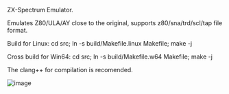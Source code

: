 ZX-Spectrum Emulator.

Emulates Z80/ULA/AY close to the original, supports z80/sna/trd/scl/tap file format.

Build for Linux:
cd src; ln -s build/Makefile.linux Makefile; make -j

Cross build for Win64:
cd src; ln -s build/Makefile.w64 Makefile; make -j

The clang++ for compilation is recomended.

![image](https://github.com/user-attachments/assets/77098176-2c27-47a5-b584-79e06e877f9b)

